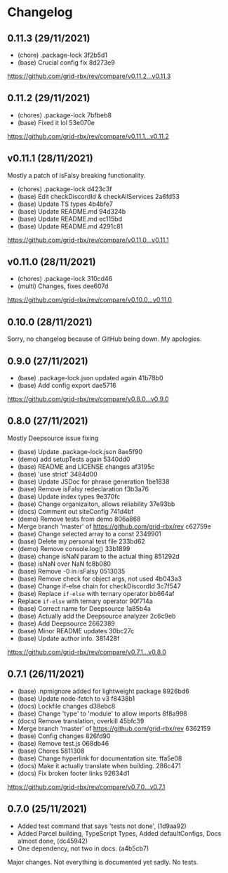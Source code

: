 # Changelog

## 0.11.3 (29/11/2021)

- (chore) .package-lock 3f2b5d1
- (base) Crucial config fix 8d273e9

https://github.com/grid-rbx/rev/compare/v0.11.2...v0.11.3

## 0.11.2 (29/11/2021)

- (chores) .package-lock 7bfbeb8
- (base) Fixed it lol 53e070e

https://github.com/grid-rbx/rev/compare/v0.11.1...v0.11.2

## v0.11.1 (28/11/2021)

Mostly a patch of isFalsy breaking functionality.

- (chores) .package-lock d423c3f
- (base) Edit checkDiscordId &amp; checkAllServices 2a6fd53
- (base) Update TS types 4b4bfe7
- (base) Update README.md 94d324b
- (base) Update README.md ec115bd
- (base) Update README.md 4291c81

https://github.com/grid-rbx/rev/compare/v0.11.0...v0.11.1

## v0.11.0 (28/11/2021)

- (chores) .package-lock 310cd46
- (multi) Changes, fixes dee607d

https://github.com/grid-rbx/rev/compare/v0.10.0...v0.11.0

## 0.10.0 (28/11/2021)

Sorry, no changelog because of GitHub being down. My apologies.

## 0.9.0 (27/11/2021)

- (base) .package-lock.json updated again 41b78b0
- (base) Add config export dae5716

https://github.com/grid-rbx/rev/compare/v0.8.0...v0.9.0

## 0.8.0 (27/11/2021)

Mostly Deepsource issue fixing

- (base) Update .package-lock.json 8ae5f90
- (demo) add setupTests again 5340dd0
- (base) README and LICENSE changes af3195c
- (base) &#39;use strict&#39; 3484d00
- (base) Update JSDoc for phrase generation 1be1838
- (base) Remove isFalsy redeclaration f3b3a76
- (base) Update index types 9e370fc
- (base) Change organizaiton, allows reliability 37e93bb
- (docs) Comment out siteConfig 741d4bf
- (demo) Remove tests from demo 806a868
- Merge branch &#39;master&#39; of https://github.com/grid-rbx/rev c62759e
- (base) Change selected array to a const 2349901
- (base) Delete my personal test file 233bd62
- (demo) Remove console.log() 33b1899
- (base) change isNaN param to the actual thing 851292d
- (base) isNaN over NaN fc8b080
- (base) Remove -0 in isFalsy 0513035
- (base) Remove check for object args, not used 4b043a3
- (base) Change if-else chain for checkDiscordId 3c7f547
- (base) Replace `if-else` with ternary operator bb664af
- Replace `if-else` with ternary operator 90f714a
- (base) Correct name for Deepsource 1a85b4a
- (base) Actually add the Deepsource analyzer 2c6c9eb
- (base) Add Deepsource 2662389
- (base) Minor README updates 30bc27c
- (base) Update author info. 381428f

https://github.com/grid-rbx/rev/compare/v0.7.1...v0.8.0

## 0.7.1 (26/11/2021)

- (base) .npmignore added for lightweight package 8926bd6
- (base) Update node-fetch to v3 f8438b1
- (docs) Lockfile changes d38ebc8
- (base) Change &#39;type&#39; to &#39;module&#39; to allow imports 8f8a998
- (docs) Remove translation, overkill 45bfc39
- Merge branch &#39;master&#39; of https://github.com/grid-rbx/rev 6362159
- (base) Config changes 826fd90
- (base) Remove test.js 068db46
- (base) Chores 5811308
- (base) Change hyperlink for documentation site. ffa5e08
- (docs) Make it actually translate when building. 286c471
- (docs) Fix broken footer links 92634d1

https://github.com/grid-rbx/rev/compare/v0.7.0...v0.7.1

## 0.7.0 (25/11/2021)

- Added test command that says 'tests not done', (1d9aa92)
- Added Parcel building, TypeScript Types, Added defaultConfigs, Docs almost done, (dc45942)
- One dependency, not two in docs. (a4b5cb7)

Major changes. Not everything is documented yet sadly. No tests.
